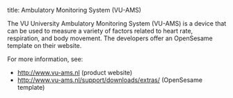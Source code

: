 title: Ambulatory Monitoring System (VU-AMS)

The VU University Ambulatory Monitoring System (VU-AMS) is a device that can be used to measure a variety of factors related to heart rate, respiration, and body movement. The developers offer an OpenSesame template on their website.

For more information, see:

- <http://www.vu-ams.nl> (product website)
- <http://www.vu-ams.nl/support/downloads/extras/> (OpenSesame template)
